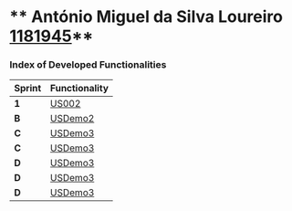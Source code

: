 ** António Miguel da Silva Loureiro [1181945](./)** 
===============================


### Index of Developed Functionalities ###


| Sprint | Functionality     |
|--------|--------------------|
| **1**  | [US002](USDemo1) |
| **B**  | [USDemo2](USDemo2) |
| **C**  | [USDemo3](USDemo3) |
| **C**  | [USDemo3](USDemo4) |
| **D**  | [USDemo3](USDemo5) |
| **D**  | [USDemo3](USDemo6) |
| **D**  | [USDemo3](USDemo7) |